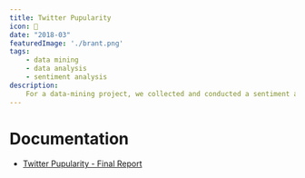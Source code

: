 ```yaml
---
title: Twitter Pupularity
icon: 🐶
date: "2018-03"
featuredImage: './brant.png'
tags:
    - data mining
    - data analysis
    - sentiment analysis
description:
    For a data-mining project, we collected and conducted a sentiment analysis to study the resonant features of viral tweets from dog-themed twitter accounts.
---
```



# Documentation

- [Twitter Pupularity - Final Report](https://www.dropbox.com/s/0lwyz8qv2nir179/Twitter%20Pupularity%20-%20Final%20Report.pdf?dl=0)
